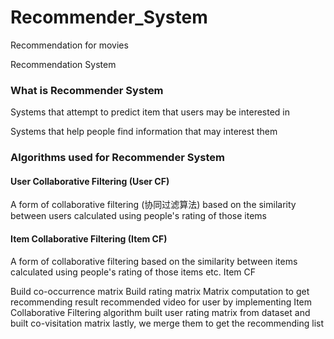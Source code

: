# Recommender_System
Recommendation for movies

Recommendation System

<h3>What is Recommender System</h3>

Systems that attempt to predict item that users may be interested in

Systems that help people find information that may interest them

<h3>Algorithms used for Recommender System</h3>

<h4>User Collaborative Filtering (User CF)</h4>
A form of collaborative filtering (协同过滤算法) based on the similarity between users calculated using people's rating of those items
<h4>Item Collaborative Filtering (Item CF)</h4>
A form of collaborative filtering based on the similarity between items calculated using people's rating of those items
etc.
Item CF

Build co-occurrence matrix
Build rating matrix
Matrix computation to get recommending result
recommended video for user by implementing Item Collaborative Filtering algorithm
built user rating matrix from dataset and built co-visitation matrix
lastly, we merge them to get the recommending list
